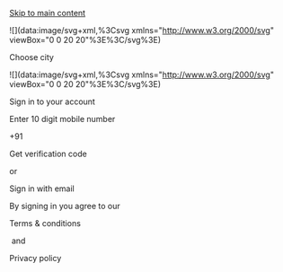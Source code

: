 [Skip to main content](https://www.1mg.com/PrivacyPolicy#content)

![](data:image/svg+xml,%3Csvg xmlns="http://www.w3.org/2000/svg" viewBox="0 0 20 20"%3E%3C/svg%3E)

Choose city

![](data:image/svg+xml,%3Csvg xmlns="http://www.w3.org/2000/svg" viewBox="0 0 20 20"%3E%3C/svg%3E)

Sign in to your account

Enter 10 digit mobile number

+91

Get verification code

or

Sign in with email

By signing in you agree to our  

Terms & conditions

 and 

Privacy policy